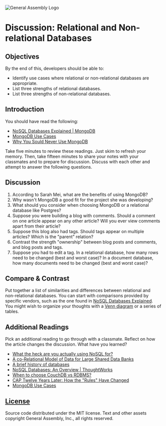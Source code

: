 ![General Assembly Logo](https://camo.githubusercontent.com/1a91b05b8f4d44b5bbfb83abac2b0996d8e26c92/687474703a2f2f692e696d6775722e636f6d2f6b6538555354712e706e67)

# Discussion: Relational and Non-relational Databases

## Objectives

By the end of this, developers should be able to:

-   Identify use cases where relational or non-relational databases are
    appropriate.
-   List three strengths of relational databases.
-   List three strengths of non-relational databases.

## Introduction

You should have read the following:

-   [NoSQL Databases Explained | MongoDB](https://www.mongodb.com/nosql-explained)
-   [MongoDB Use Cases](http://docs.mongodb.org/ecosystem/use-cases/)
-   [Why You Sould Never Use MongoDB](http://www.sarahmei.com/blog/2013/11/11/why-you-should-never-use-mongodb/)

Take five minutes to review these readings. Just skim to refresh your memory.
Then, take fifteen minutes to share your notes with your classmates and to
prepare for discussion. Discuss with each other and attempt to answer the
following questions.

## Discussion

1.  According to Sarah Mei, what are the benefits of using MongoDB?
1.  Why wasn't MongoDB a good fit for the project she was developing?
1.  What should you consider when choosing MongoDB or a relational database like
    Postgres?
1.  Suppose you were building a blog with comments. Should a comment on one
    article appear on any other article? Will you ever view comments apart from
    their article?
1.  Suppose this blog also had tags. Should tags appear on multiple articles?
    Which is the "parent" relation?
1.  Contrast the strength "ownership" between blog posts and comments, and blog
    posts and tags.
1.  Suppose you had to edit a tag. In a relational database, how many rows need
    to be changed (best and worst case)? In a document database, how many
    documents need to be changed (best and worst case)?

## Compare & Contrast

Put together a list of similarities and differences between relational and
non-relational databases. You can start with comparisons provided by specific
vendors, such as the one found in [NoSQL Databases
Explained](https://www.mongodb.com/nosql-explained). You might wish to organize
your thoughts with a [Venn diagram](https://en.wikipedia.org/wiki/Venn_diagram)
or a series of tables.

## Additional Readings

Pick an additional reading to go through with a classmate. Reflect on how the
article changes the discussion. What have you learned?

-   [What the heck are you actually using NoSQL for?](http://highscalability.com/blog/2010/12/6/what-the-heck-are-you-actually-using-nosql-for.html)
-   [A co-Relational Model of Data for Large Shared Data Banks](http://queue.acm.org/detail.cfm?id=1961297&repost)
-   [A brief history of databases](http://avant.org/media/history-of-databases)
-   [NoSQL Databases: An Overview | ThoughtWorks](http://www.thoughtworks.com/insights/blog/nosql-databases-overview)
-   [When to choose CouchDB vs RDBMS?](http://stackoverflow.com/a/2731207/402618)
-   [CAP Twelve Years Later: How the "Rules" Have Changed](http://www.infoq.com/articles/cap-twelve-years-later-how-the-rules-have-changed)
-   [MongoDB Use Cases](http://docs.mongodb.org/ecosystem/use-cases/)

## [License](LICENSE)

Source code distributed under the MIT license. Text and other assets copyright
General Assembly, Inc., all rights reserved.
